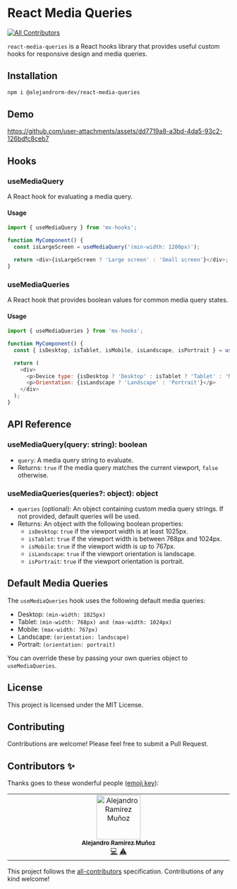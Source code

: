# React Media Queries

<!-- ALL-CONTRIBUTORS-BADGE:START - Do not remove or modify this section -->
[![All Contributors](https://img.shields.io/badge/all_contributors-1-orange.svg?style=flat-square)](#contributors-)
<!-- ALL-CONTRIBUTORS-BADGE:END -->

`react-media-queries` is a React hooks library that provides useful custom hooks for responsive design and media queries.

## Installation

```bash
npm i @alejandrorm-dev/react-media-queries
```

## Demo


https://github.com/user-attachments/assets/dd7719a8-a3bd-4da5-93c2-126bdfc8ceb7



## Hooks

### useMediaQuery

A React hook for evaluating a media query.

#### Usage

```javascript
import { useMediaQuery } from 'mx-hooks';

function MyComponent() {
  const isLargeScreen = useMediaQuery('(min-width: 1200px)');

  return <div>{isLargeScreen ? 'Large screen' : 'Small screen'}</div>;
}
```

### useMediaQueries

A React hook that provides boolean values for common media query states.

#### Usage

```javascript
import { useMediaQueries } from 'mx-hooks';

function MyComponent() {
  const { isDesktop, isTablet, isMobile, isLandscape, isPortrait } = useMediaQueries();

  return (
    <div>
      <p>Device type: {isDesktop ? 'Desktop' : isTablet ? 'Tablet' : 'Mobile'}</p>
      <p>Orientation: {isLandscape ? 'Landscape' : 'Portrait'}</p>
    </div>
  );
}
```

## API Reference

### useMediaQuery(query: string): boolean

- `query`: A media query string to evaluate.
- Returns: `true` if the media query matches the current viewport, `false` otherwise.

### useMediaQueries(queries?: object): object

- `queries` (optional): An object containing custom media query strings. If not provided, default queries will be used.
- Returns: An object with the following boolean properties:
  - `isDesktop`: `true` if the viewport width is at least 1025px.
  - `isTablet`: `true` if the viewport width is between 768px and 1024px.
  - `isMobile`: `true` if the viewport width is up to 767px.
  - `isLandscape`: `true` if the viewport orientation is landscape.
  - `isPortrait`: `true` if the viewport orientation is portrait.

## Default Media Queries

The `useMediaQueries` hook uses the following default media queries:

- Desktop: `(min-width: 1025px)`
- Tablet: `(min-width: 768px) and (max-width: 1024px)`
- Mobile: `(max-width: 767px)`
- Landscape: `(orientation: landscape)`
- Portrait: `(orientation: portrait)`

You can override these by passing your own queries object to `useMediaQueries`.

## License

This project is licensed under the MIT License.

## Contributing

Contributions are welcome! Please feel free to submit a Pull Request.

## Contributors ✨

Thanks goes to these wonderful people ([emoji key](https://allcontributors.org/docs/en/emoji-key)):

<!-- ALL-CONTRIBUTORS-LIST:START - Do not remove or modify this section -->
<!-- prettier-ignore-start -->
<!-- markdownlint-disable -->
<table>
  <tbody>
    <tr>
      <td align="center" valign="top" width="14.28%"><a href="https://github.com/AlejandroRM-DEV"><img src="https://avatars.githubusercontent.com/u/8054357?v=4?s=100" width="100px;" alt="Alejandro Ramírez Muñoz"/><br /><sub><b>Alejandro Ramírez Muñoz</b></sub></a><br /><a href="https://github.com/AlejandroRM-DEV/react-media-queries/commits?author=AlejandroRM-DEV" title="Code">💻</a> <a href="https://github.com/AlejandroRM-DEV/react-media-queries/commits?author=AlejandroRM-DEV" title="Tests">⚠️</a></td>
    </tr>
  </tbody>
</table>

<!-- markdownlint-restore -->
<!-- prettier-ignore-end -->

<!-- ALL-CONTRIBUTORS-LIST:END -->

This project follows the [all-contributors](https://github.com/all-contributors/all-contributors) specification. Contributions of any kind welcome!
